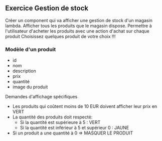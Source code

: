 ## Exercice Gestion de stock

Créer un component qui va afficher une gestion de stock d'un magasin lambda.
Afficher tous les produits que le magasin dispose.
Permettre à l'utilisateur d'acheter les produits avec une action d'achat sur chaque produit
Choisissez quelques produit de votre choix !!!

### Modèle d'un produit

- id
- nom
- description
- prix
- quantité
- image du produit

Demandes d'affichage spécifiques

- Les produits qui coûtent moins de 10 EUR doivent afficher leur prix en VERT
- La quantité des produits doit respecté:
  * Si la quantité est supérieure à 5 : VERT
  * Si la quantité est inférieur à 5 et supérieur 0 : JAUNE
- Si un produit a une quantité à 0 => MASQUER LE PRODUIT
